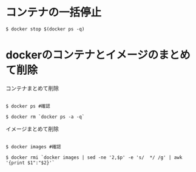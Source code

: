 # コンテナの一括停止

```
$ docker stop $(docker ps -q)
```

# dockerのコンテナとイメージのまとめて削除

コンテナまとめて削除

```

$ docker ps #確認

$ docker rm `docker ps -a -q`

```


イメージまとめて削除

```

$ docker images #確認

$ docker rmi `docker images | sed -ne '2,$p' -e 's/  */ /g' | awk '{print $1":"$2}'`

```
